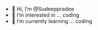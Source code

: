 - 👋 Hi, I’m @Sudeeppradee
- 👀 I’m interested in ... coding 
- 🌱 I’m currently learning ... coding 

<!---
Sudeeppradee/Sudeeppradee is a ✨ special ✨ repository because its `README.md` (this file) appears on your GitHub profile.
You can click the Preview link to take a look at your changes.
--->
